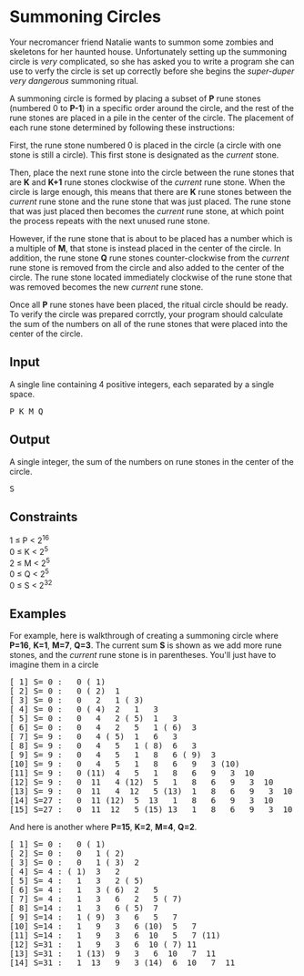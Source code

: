 # Summoning Circles

Your necromancer friend Natalie wants to summon some zombies and skeletons for her haunted house.
Unfortunately setting up the summoning circle is _very_ complicated,
so she has asked you to write a program she can use to verfy the circle is set up correctly before she begins the _super-duper very dangerous_ summoning ritual.

A summoning circle is formed by placing a subset of **P** rune stones (numbered 0 to **P-1**) in a specific order around the circle,
and the rest of the rune stones are placed in a pile in the center of the circle.
The placement of each rune stone determined by following these instructions:

First, the rune stone numbered 0 is placed in the circle (a circle with one stone is still a circle). This first stone is designated as the _current_ stone.

Then, place the next rune stone into the circle between the rune stones that are **K** and **K+1** rune stones clockwise of the _current_ rune stone.
When the circle is large enough, this means that there are **K** rune stones between the _current_ rune stone and the rune stone that was just placed.
The rune stone that was just placed then becomes the _current_ rune stone, at which point the process repeats with the next unused rune stone.

However, if the rune stone that is about to be placed has a number which is a multiple of **M**, that stone is instead placed in the center of the circle.
In addition, the rune stone **Q** rune stones counter-clockwise from the _current_ rune stone is removed from the circle and also added to the center of the circle.
The rune stone located immediately clockwise of the rune stone that was removed becomes the new _current_ rune stone.

Once all **P** rune stones have been placed, the ritual circle should be ready.
To verify the circle was prepared corrctly, your program should calculate the sum of the numbers on all of the rune stones that were placed into the center of the circle.

## Input

A single line containing 4 positive integers, each separated by a single space.
<pre>P K M Q</pre>

## Output

A single integer, the sum of the numbers on rune stones in the center of the circle.
<pre>S</pre>

## Constraints

1 ≤ P < 2<sup>16</sup>
<br/>
0 ≤ K < 2<sup>5</sup>
<br/>
2 ≤ M < 2<sup>5</sup>
<br/>
0 ≤ Q < 2<sup>5</sup>
<br/>
0 ≤ S < 2<sup>32</sup>

## Examples

For example, here is walkthrough of creating a summoning circle where **P=16**, **K=1**, **M=7**, **Q=3**.
The current sum **S** is shown as we add more rune stones, and the _current_ rune stone is in parentheses.
You'll just have to imagine them in a circle

<pre>[ 1] S= 0 :   0 ( 1)
[ 2] S= 0 :   0 ( 2)  1
[ 3] S= 0 :   0   2   1 ( 3)
[ 4] S= 0 :   0 ( 4)  2   1   3
[ 5] S= 0 :   0   4   2 ( 5)  1   3
[ 6] S= 0 :   0   4   2   5   1 ( 6)  3
[ 7] S= 9 :   0   4 ( 5)  1   6   3
[ 8] S= 9 :   0   4   5   1 ( 8)  6   3
[ 9] S= 9 :   0   4   5   1   8   6 ( 9)  3
[10] S= 9 :   0   4   5   1   8   6   9   3 (10)
[11] S= 9 :   0 (11)  4   5   1   8   6   9   3  10
[12] S= 9 :   0  11   4 (12)  5   1   8   6   9   3  10
[13] S= 9 :   0  11   4  12   5 (13)  1   8   6   9   3  10
[14] S=27 :   0  11 (12)  5  13   1   8   6   9   3  10
[15] S=27 :   0  11  12   5 (15) 13   1   8   6   9   3  10</pre>

And here is another where **P=15**, **K=2**, **M=4**, **Q=2**.
<pre>[ 1] S= 0 :   0 ( 1)
[ 2] S= 0 :   0   1 ( 2)
[ 3] S= 0 :   0   1 ( 3)  2
[ 4] S= 4 : ( 1)  3   2
[ 5] S= 4 :   1   3   2 ( 5)
[ 6] S= 4 :   1   3 ( 6)  2   5
[ 7] S= 4 :   1   3   6   2   5 ( 7)
[ 8] S=14 :   1   3   6 ( 5)  7
[ 9] S=14 :   1 ( 9)  3   6   5   7
[10] S=14 :   1   9   3   6 (10)  5   7
[11] S=14 :   1   9   3   6  10   5   7 (11)
[12] S=31 :   1   9   3   6  10 ( 7) 11
[13] S=31 :   1 (13)  9   3   6  10   7  11
[14] S=31 :   1  13   9   3 (14)  6  10   7  11</pre>